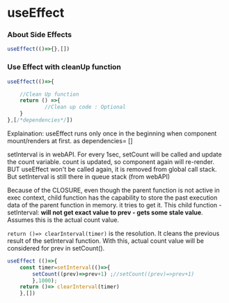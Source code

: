 # useEffect

### About Side Effects

````js
useEffect(()=>{},[])
````

### Use Effect with cleanUp function

````js
useEffect(()=>{

    //Clean Up function
    return () =>{
            //Clean up code : Optional
    }
},[/*dependencies*/])
````


Explaination: 
useEffect runs only once in the beginning when component mount/renders at first. as dependencies= []

setInterval is in webAPI. For every 1sec, setCount will be called and update the count variable.
count is updated, so component again will re-render.
BUT useEffect won't be called again, it is removed from global call stack.
But setInterval is still there in queue stack (from webAPI)

Because of the CLOSURE, even though the parent function is not active in exec context, child function has the capability to store the past execution data of the parent function in memory. it tries to get it.
This child function -setInterval: **will not get exact value to prev - gets some stale value**. Assumes this is the actual count value.

``return ()=> clearInterval(timer)`` is the resolution. It cleans the previous result of the setInterval function. With this, actual count value will be considered for prev in setCount().

````js
useEffect (()=>{
    const timer=setInterval(()=>{
        setCount((prev)=>prev+1) ;//setCount((prev)=>prev+1)
        },1000);
    return ()=> clearInterval(timer)
    },[])
`````